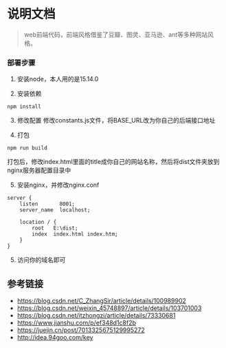 # 说明文档

> web前端代码，前端风格借鉴了豆瓣、图灵、亚马逊、ant等多种网站风格。


### 部署步骤

1. 安装node，本人用的是15.14.0

2. 安装依赖
```
npm install
```
3. 修改配置
修改constants.js文件，将BASE_URL改为你自己的后端接口地址

4. 打包
```
npm run build
```

打包后，修改index.html里面的title成你自己的网站名称，然后将dist文件夹放到nginx服务器配置目录中

5. 安装nginx，并修改nginx.conf
```
server {
    listen       8001;
    server_name  localhost;

    location / {
        root   E:\dist;
        index  index.html index.htm;
    }
}

```
5. 访问你的域名即可




## 参考链接

- https://blog.csdn.net/C_ZhangSir/article/details/100989902
- https://blog.csdn.net/weixin_45748897/article/details/103701003
- https://blog.csdn.net/itzhongzi/article/details/73330681
- https://www.jianshu.com/p/ef348d1c8f2b
- https://juejin.cn/post/7013325675129995272
- http://idea.94goo.com/key




